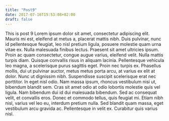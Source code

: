 ```yaml
---
title: "Post9"
date: 2017-07-16T15:53:08+02:00
draft: false
---
```


This is post 9
Lorem ipsum dolor sit amet, consectetur adipiscing elit. Mauris mi est, eleifend at metus a, placerat mattis nibh. Duis pulvinar, nunc id pellentesque feugiat, leo nisl pretium ligula, posuere molestie quam urna vitae ex. Nulla malesuada finibus lectus. Praesent sit amet ultricies ipsum. Proin ac quam consectetur, congue augue varius, eleifend velit. Nulla mattis turpis diam. Quisque convallis risus in aliquam lacinia. Pellentesque vehicula leo magna, a scelerisque purus sagittis eget. Proin nec turpis ex. Phasellus mollis, dui ut pulvinar auctor, metus metus porta arcu, at varius ex elit at dolor. Nunc ut dignissim nibh. Suspendisse suscipit scelerisque erat nec porttitor. In eget nisl odio.
Nam massa ipsum, rhoncus vestibulum nisi ut, bibendum blandit sem. Cras sit amet odio at odio lobortis molestie quis vel ligula. Nam bibendum dui id dui malesuada bibendum. Sed ac consequat velit, et convallis eros. Donec et commodo tellus, quis feugiat mi. Etiam nibh nisl, varius vel leo eu, interdum pretium nulla. Sed blandit quam massa, eget vestibulum arcu gravida ac. Pellentesque in velit ex. Curabitur quis varius nisl.
